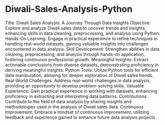 # Diwali-Sales-Analysis-Python
Title: Diwali Sales Analysis: A Journey Through Data Insights
Objective: Explore and analyze Diwali sales data to uncover trends and insights, enhancing skills in data cleaning, preprocessing, and analysis using Python.
Hands-On Learning: Engage in practical experience to refine techniques in handling real-world datasets, gaining valuable insights into challenges encountered in data analysis.
Skill Development: Strengthen abilities in data cleaning, preprocessing, and analysis through hands-on application, fostering continuous professional growth.
Meaningful Insights: Extract actionable conclusions from diverse datasets, demonstrating proficiency in deriving meaningful insights.
Python Tools: Utilize Python tools for efficient data manipulation, allowing for deeper exploration of Diwali sales trends.
Real-World Challenges: Address real-world challenges in data analysis, providing an opportunity to develop problem-solving skills.
Valuable Experience: Gain practical experience in working with datasets, enhancing proficiency in extracting and interpreting data patterns.
Contributions: Contribute to the field of data analysis by sharing insights and methodologies used in the analysis of Diwali sales data.
Continuous Improvement: Embrace a mindset of continuous improvement, utilizing feedback and experience gained to enhance future data analysis projects
